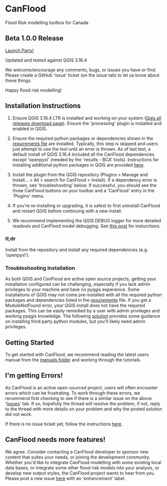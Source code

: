 ﻿# CanFlood
Flood Risk modelling toolbox for Canada

## Beta 1.0.0 Release

[Launch Party!](https://www.ibiviz.com/CanFlood/)

Updated and tested against QGIS 3.16.4

We welcome/encourage any comments, bugs, or issues you have or find. Please create a GitHub 'issue' ticket (on the issue tab) to let us know about these things.

Happy flood risk modelling!

## Installation Instructions 

1) Ensure QGIS 3.16.4 LTR is installed and working on your system ([Qgis all releases download page](https://qgis.org/downloads/)). Ensure the 'processing' plugin is installed and enabled in QGIS.

2) Ensure the required python packages or dependencies shown in the [requirements file](https://github.com/NRCan/CanFlood/tree/master/requirements) are installed. Typically, this step is skipped and users just attempt to use the tool until an error is thrown. As of last test, a default install of QGIS 3.16.4 included all the CanFlood dependencies except 'openpyxl' (needed by the 'results - BCA' tools). Instructions for installing additional python packages in QGIS are provided [here](https://github.com/NRCan/CanFlood/issues/6).

3) Install the plugin from the QGIS repository (Plugins > Manage and Install... > All > search for CanFlood > Install). If a dependency error is thrown, see 'troubleshooting' below.  If successful, you should see the three CanFlood buttons on your toolbar and a 'CanFlood' entry in the 'Plugins' menu.

4) If you're re-installing or upgrading, it is safest to first uninstall CanFlood and restart QGIS before continuing with a new install.  

5) We recommend implementing the QGIS DEBUG logger for more detailed readouts and CanFlood model debugging. See [this post](https://stackoverflow.com/a/61669864/9871683) for insturctions.

### tl;dr
Install from the repository and install any required dependencies (e.g. 'openpyxl').  

### Troubleshooting Installation

As both QGIS and CanFlood are active open source projects, getting your installation configured can be challenging, especially if you lack admin privileges to your machine and have no pyqgis experience. Some installations of QGIS may not come pre-installed with all the required python packages and dependencies listed in the [requirements](https://github.com/NRCan/CanFlood/tree/master/requirements) file.  If you get a ModuleNotFound error, your QGIS install does not have the required packages. This can be easily remedied by a user with admin privileges and working pyqgis knowledge.  The following [solution](https://github.com/NRCan/CanFlood/issues/6#issuecomment-592091488) provides some guidance on installing third party python modules, but you'll likely need admin privileges. 


## Getting Started

To get started with CanFlood, we recommend reading the latest users manual from the [manuals folder](https://github.com/NRCan/CanFlood/tree/master/manual) and working through the tutorials.


## I'm getting Errors!
As CanFlood is an active open-sourced project, users will often encounter errors which can be frustrating.  To work through these errors, we recommend first checking to see if there is a similar issue on the above '[Issues](https://github.com/NRCan/CanFlood/issues)' tab.  If so, hopefully the thread will resolve the problem, if not, reply to the thread with more details on your problem and why the posted solution did not work.

If there is no issue ticket yet, follow the instructions [here](https://github.com/NRCan/CanFlood/issues/49).

## CanFlood needs more features!
We agree. Consider contacting a CanFlood developer to sponsor new content that suites your needs, or joining the development community. Whether you'd like to integrate CanFlood modelling with some existing local data bases, or integrate some other flood risk models into your analysis, or develop new output styles, the CanFlood project wants to hear from you. Please post a new issue [here](https://github.com/NRCan/CanFlood/issues/new) with an 'enhancement' label.
